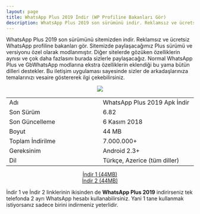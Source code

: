 ```yaml
---
layout: page
title: WhatsApp Plus 2019 İndir (WP Profiline Bakanları Gör)
description: WhatsApp Plus 2019 son sürümünü indir. Reklamsız ve ücretsiz WhatsApp profiline bakanları gör.
---
```

WhatsApp Plus 2019 son sürümünü sitemizden indir. Reklamsız ve ücretsiz WhatsApp profiline bakanları gör. Sitemizde paylaşacağımız Plus sürümü ve versiyonu özel olarak modlanmıştır. Diğer sitelerde gözüken özelliklerin aynısı ve çok daha fazlasını burada sizlerle paylaşacağız. Normal WhatsApp Plus ve GbWhatsApp modlarına ekstra özelliklerin eklendiği bu yama bütün dilleri destekler. Bu iletişim uygulaması sayesinde sizler de arkadaşlarınıza temalarınızı vesaire göstererek ilgi çekebilirsiniz.
<center>
  <img src="http://awordcevaplari.club/whatsapp-plus-2019.jpg"/>
<table class="width= %100" style="margin-bottom: 7px;">
<tbody>
<tr>
<td width="308">Adı</td>
<td width="308">WhatsApp Plus 2019 Apk İndir</td>
</tr>
<tr>
<td width="308">Son Sürüm</td>
<td width="308">6.82</td>
</tr>
<tr>
<td width="308">Son Güncelleme</td>
<td width="308">6 Kasım 2018</td>
</tr>
<tr>
<td width="308">Boyut</td>
<td width="308">44 MB</td>
</tr>
<tr>
<td width="308">Toplam İndirilme</td>
<td width="308">7.000.000+</td>
</tr>
<tr>
<td width="308">Gereksinim</td>
<td width="308">Android 2.3+</td>
</tr>
<tr>
<td width="308">Dil</td>
<td width="308">Türkçe, Azerice (tüm diller)</td>
</tr>
</tbody>
</table>

<a href="https://www.mediafire.com/file/nce2wacnw7u8hod/WA%2B2-v6.56_www.whatsappmods.net+%40Abo2Sadam.apk">İndir 1 (44MB)</a><br>
<a href="http://www.mediafire.com/file/e67q1330x1gdg50/WA%2B3-v6.56_www.whatsaoomods.net+Abo2Sadam.apk">İndir 2 (44MB)</a><br></center>

İndir 1 ve İndir 2 linklerinin ikisinden de <strong>WhatsApp Plus 2019</strong> indirirseniz tek telefonda 2 ayrı WhatsApp hesabı kullanabilirsiniz. Yani 1 tane kullanmak istiyorsanız sadece birini indirmeniz yeterlidir.
